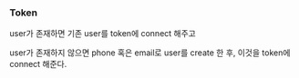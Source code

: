 ### Token
user가 존재하면 기존 user를 token에 connect 해주고

user가 존재하지 않으면 phone 혹은 email로 user를 create 한 후, 이것을 token에 connect 해준다.
